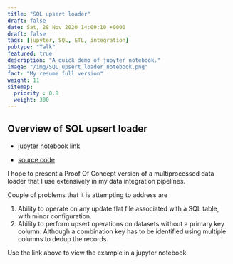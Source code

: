 ```yaml
---
title: "SQL upsert loader"
draft: false
date: Sat, 28 Nov 2020 14:09:10 +0000
draft: false
tags: [jupyter, SQL, ETL, integration]
pubtype: "Talk"
featured: true
description: "A quick demo of jupyter notebook."
image: "/img/SQL_upsert_loader_notebook.png"
fact: "My resume full version"
weight: 11
sitemap:
  priority : 0.8
  weight: 300
---
```


## Overview of SQL upsert loader
* [jupyter notebook link](/jupyter_notebooks/sqlite_upsert_loader_overview.html)

* [source code](https://github.com/codein/poc/blob/master/sql_loader/sql_loader.py)

I hope to present a Proof Of Concept version of a multiprocessed data loader that I use extensively in my data integration pipelines.

Couple of problems that it is attempting to address are
1. Ability to operate on any update flat file associated with a SQL table, with minor configuration.
2. Ability to perform upsert operations on datasets without a primary key column. Although a combination key has to be identified using multiple columns to dedup the records.


Use the link above to view the example in a jupyter notebook.
